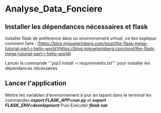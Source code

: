 # Analyse_Data_Fonciere  
## Installer les dépendances nécessaires et flask  
Installer flask de préférence dans un environnement virtuel, ce lien explique comment faire : [https://blog.miguelgrinberg.com/post/the-flask-mega-tutorial-part-i-hello-world](https://blog.miguelgrinberg.com/post/the-flask-mega-tutorial-part-i-hello-world)  

Lancer la commande '''pip3 install -r requirements.txt''' pour installer les dépendances nécessaires

## Lancer l'application 

Mettre les variables d'environnement à jour en tapant dans le terminal les commandes ***export FLASK_APP=run.py*** et ***export FLASK_ENV=development***
Puis Executer ***flask run***